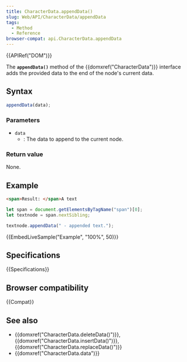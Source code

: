 ```yaml
---
title: CharacterData.appendData()
slug: Web/API/CharacterData/appendData
tags:
  - Method
  - Reference
browser-compat: api.CharacterData.appendData
---
```

{{APIRef("DOM")}}

The **`appendData()`** method of the {{domxref("CharacterData")}} interface
adds the provided data to the end of the node's current data.

## Syntax

```js
appendData(data);
```

### Parameters

- `data`
  - : The data to append to the current node.

### Return value

None.

## Example

```html
<span>Result: </span>A text
```

```js
let span = document.getElementsByTagName("span")[0];
let textnode = span.nextSibling;

textnode.appendData(" - appended text.");
```

{{EmbedLiveSample("Example", "100%", 50)}}

## Specifications

{{Specifications}}

## Browser compatibility

{{Compat}}

## See also

- {{domxref("CharacterData.deleteData()")}}, {{domxref("CharacterData.insertData()")}}, {{domxref("CharacterData.replaceData()")}}
- {{domxref("CharacterData.data")}}
